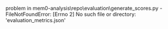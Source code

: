 problem in mem0-analysis\repo\evaluation\generate_scores.py - FileNotFoundError: [Errno 2] No such file or directory: 'evaluation_metrics.json'
